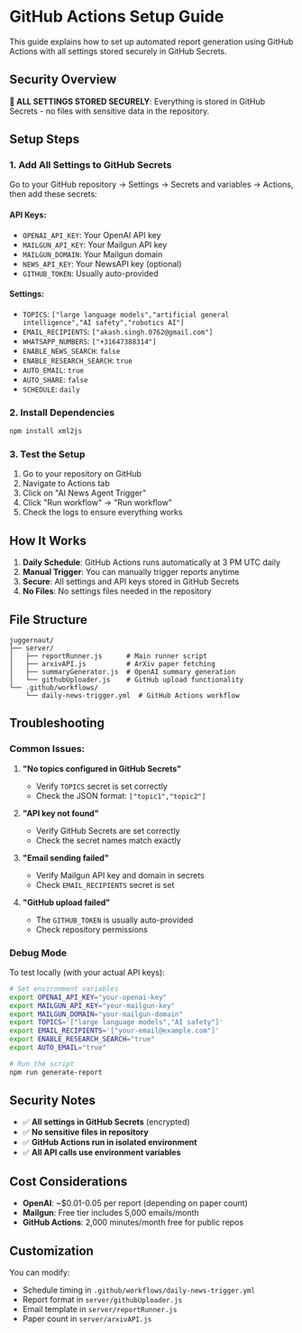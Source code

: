 # GitHub Actions Setup Guide

This guide explains how to set up automated report generation using GitHub Actions with all settings stored securely in GitHub Secrets.

## Security Overview

**🔐 ALL SETTINGS STORED SECURELY**: Everything is stored in GitHub Secrets - no files with sensitive data in the repository.

## Setup Steps

### 1. Add All Settings to GitHub Secrets

Go to your GitHub repository → Settings → Secrets and variables → Actions, then add these secrets:

#### **API Keys:**
- `OPENAI_API_KEY`: Your OpenAI API key
- `MAILGUN_API_KEY`: Your Mailgun API key  
- `MAILGUN_DOMAIN`: Your Mailgun domain
- `NEWS_API_KEY`: Your NewsAPI key (optional)
- `GITHUB_TOKEN`: Usually auto-provided

#### **Settings:**
- `TOPICS`: `["large language models","artificial general intelligence","AI safety","robotics AI"]`
- `EMAIL_RECIPIENTS`: `["akash.singh.0762@gmail.com"]`
- `WHATSAPP_NUMBERS`: `["+31647388314"]`
- `ENABLE_NEWS_SEARCH`: `false`
- `ENABLE_RESEARCH_SEARCH`: `true`
- `AUTO_EMAIL`: `true`
- `AUTO_SHARE`: `false`
- `SCHEDULE`: `daily`

### 2. Install Dependencies

```bash
npm install xml2js
```

### 3. Test the Setup

1. Go to your repository on GitHub
2. Navigate to Actions tab
3. Click on "AI News Agent Trigger"
4. Click "Run workflow" → "Run workflow"
5. Check the logs to ensure everything works

## How It Works

1. **Daily Schedule**: GitHub Actions runs automatically at 3 PM UTC daily
2. **Manual Trigger**: You can manually trigger reports anytime
3. **Secure**: All settings and API keys stored in GitHub Secrets
4. **No Files**: No settings files needed in the repository

## File Structure

```
juggernaut/
├── server/
│   ├── reportRunner.js      # Main runner script
│   ├── arxivAPI.js          # ArXiv paper fetching
│   ├── summaryGenerator.js  # OpenAI summary generation
│   └── githubUploader.js    # GitHub upload functionality
└── .github/workflows/
    └── daily-news-trigger.yml  # GitHub Actions workflow
```

## Troubleshooting

### Common Issues:

1. **"No topics configured in GitHub Secrets"**
   - Verify `TOPICS` secret is set correctly
   - Check the JSON format: `["topic1","topic2"]`

2. **"API key not found"**
   - Verify GitHub Secrets are set correctly
   - Check the secret names match exactly

3. **"Email sending failed"**
   - Verify Mailgun API key and domain in secrets
   - Check `EMAIL_RECIPIENTS` secret is set

4. **"GitHub upload failed"**
   - The `GITHUB_TOKEN` is usually auto-provided
   - Check repository permissions

### Debug Mode

To test locally (with your actual API keys):

```bash
# Set environment variables
export OPENAI_API_KEY="your-openai-key"
export MAILGUN_API_KEY="your-mailgun-key"
export MAILGUN_DOMAIN="your-mailgun-domain"
export TOPICS='["large language models","AI safety"]'
export EMAIL_RECIPIENTS='["your-email@example.com"]'
export ENABLE_RESEARCH_SEARCH="true"
export AUTO_EMAIL="true"

# Run the script
npm run generate-report
```

## Security Notes

- ✅ **All settings in GitHub Secrets** (encrypted)
- ✅ **No sensitive files in repository**
- ✅ **GitHub Actions run in isolated environment**
- ✅ **All API calls use environment variables**

## Cost Considerations

- **OpenAI**: ~$0.01-0.05 per report (depending on paper count)
- **Mailgun**: Free tier includes 5,000 emails/month
- **GitHub Actions**: 2,000 minutes/month free for public repos

## Customization

You can modify:
- Schedule timing in `.github/workflows/daily-news-trigger.yml`
- Report format in `server/githubUploader.js`
- Email template in `server/reportRunner.js`
- Paper count in `server/arxivAPI.js` 